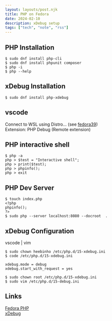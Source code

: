 ```yaml
---
layout: layouts/post.njk
title: PHP on Fedora
date: 2024-02-10
description: xDebug setup
tags: ["tech", "note", "rss"]
---  
```


## PHP Installation
```
$ sudo dnf install php-cli  
$ sudo dnf install phpunit composer  
$ php -i
$ php --help
```

## xDebug Installation
```
$ sudo dnf install php-xdebug
```

## vscode

Connect to WSL using Distro... (see [fedora39](../../fedora39))  
Extension: PHP Debug (Remote extension)


## PHP interactive shell

```
$ php -a
php > $test = "Interactive shell";
php > print($test);
php > phpinfo();
php > exit
```

## PHP Dev Server
```
$ touch index.php
<?php
phpinfo();
?>
$ sudo php --server localhost:8080 --docroot  .

```

## xDebug Configuration

vscode | vim  

```
$ sudo chown heebinho /etc/php.d/15-xdebug.ini
$ code /etc/php.d/15-xdebug.ini

xdebug.mode = debug  
xdebug.start_with_request = yes  

$ sudo chown root /etc/php.d/15-xdebug.ini 
$ sudo vim /etc/php.d/15-debug.ini  

```









## Links
[Fedora PHP]  
[xDebug]

[Fedora PHP]: https://developer.fedoraproject.org/tech/languages/php/php-installation.html  
[xDebug]: https://xdebug.org/docs/step_debug